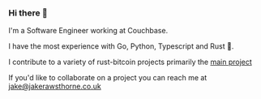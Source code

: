 ### Hi there 👋

I'm a Software Engineer working at Couchbase.

I have the most experience with Go, Python, Typescript and Rust 🦀.

I contribute to a variety of rust-bitcoin projects primarily the [main project](https://github.com/rust-bitcoin/rust-bitcoin)

If you'd like to collaborate on a project you can reach me at jake@jakerawsthorne.co.uk
